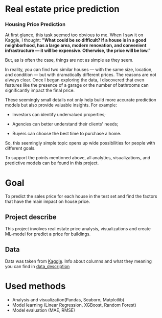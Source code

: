 # Real estate price prediction

### Housing Price Prediction

At first glance, this task seemed too obvious to me. When I saw it on Kaggle, I thought: **"What could be so difficult? If a house is in a good neighborhood, has a large area, modern renovation, and convenient infrastructure — it will be expensive. Otherwise, the price will be low."**

But, as is often the case, things are not as simple as they seem.

In reality, you can find two similar houses — with the same size, location, and condition — but with dramatically different prices. The reasons are not always clear. Once I began exploring the data, I discovered that even features like the presence of a garage or the number of bathrooms can significantly impact the final price.

These seemingly small details not only help build more accurate prediction models but also provide valuable insights. For example:

- Investors can identify undervalued properties;

- Agencies can better understand their clients' needs;

- Buyers can choose the best time to purchase a home.

So, this seemingly simple topic opens up wide possibilities for people with different goals.

To support the points mentioned above, all analytics, visualizations, and predictive models can be found in this project.

# Goal
To predict the sales price for each house in the test set and find the factors that have the main impact on house price. 

## Project describe
This project involves real estate price analysis, visualizations and create ML-model for predict a price for buildings.

## Data
Data was taken from [Kaggle](https://www.kaggle.com/competitions/house-prices-advanced-regression-techniques/data). Info about columns and what they meaning you can find in [data_description](./data_description.txt)

# Used methods
- Analysis and visualization(Pandas, Seaborn, Matplotlib)
- Model learning (Linear Regression, XGBoost, Random Forest)
- Model evaluation (MAE, RMSE)

  
